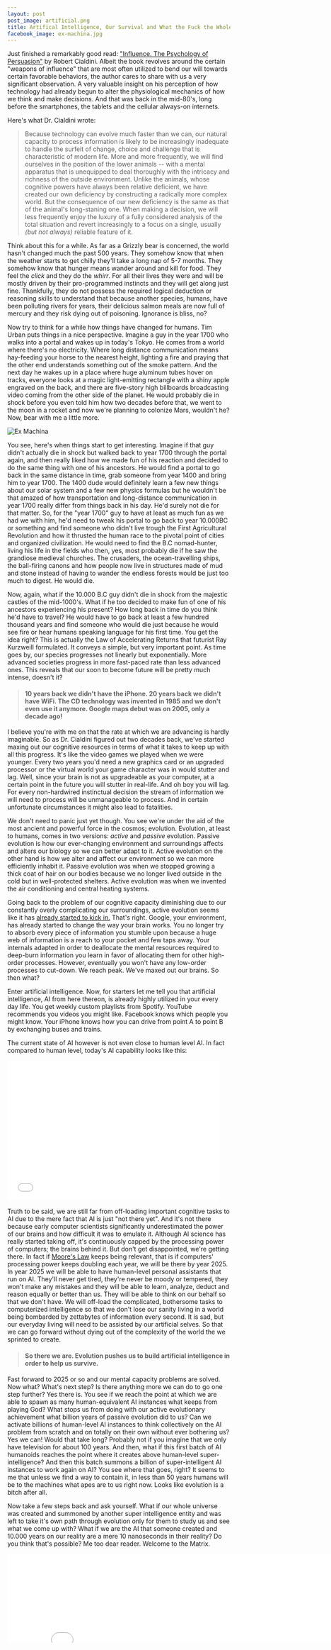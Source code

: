 ```yaml
---
layout: post
post_image: artificial.png
title: Artifical Intelligence, Our Survival and What the Fuck the Whole Universe Might Just Be
facebook_image: ex-machina.jpg
---
```

Just finished a remarkably good read: ["Influence. The Psychology of Persuasion"](http://www.amazon.co.uk/dp/006124189X) by Robert Cialdini.
Albeit the book revolves around the certain "weapons of influence" that are most often utilized to bend our will towards certain favorable behaviors, the
author cares to share with us a very significant observation. A very valuable insight on his perception of how technology had already begun to alter the physiological mechanics of how we think and make decisions. And that was back in the mid-80's, long before the smartphones, the tablets and the cellular always-on internets.

Here's what Dr. Cialdini wrote:

>Because technology can evolve much faster than we can, our natural capacity to process information is likely to be increasingly inadequate to handle the surfeit of change, choice and challenge that is characteristic of modern life. More and more frequently, we will find ourselves in the position of the lower animals -- with a mental apparatus that is unequipped to deal thoroughly with the intricacy and richness of the outside environment. Unlike the animals, whose cognitive powers have always been relative deficient, we have created our own deficiency by constructing a radically more complex world. But the consequence of our new deficiency is the same as that of the animal's long-staning one. When making a decision, we will less frequently enjoy the luxury of a fully considered analysis of the total situation and revert increasingly to a focus on a single, usually *(but not always)* reliable feature of it.

Think about this for a while. As far as a Grizzly bear is concerned, the world hasn't changed much the past 500 years. They somehow know that when the weather starts to get chilly they'll take a long nap of 5-7 months. They somehow know that hunger means wander around and kill for food. They feel the *click* and they do the *whirr*. For all their lives they were and will be mostly driven by their pro-programmed instincts and they will get along just fine. Thankfully, they do not possess the required logical deduction or reasoning skills to understand that because another species, humans, have been polluting rivers for years, their delicious salmon meals are now full of mercury and they risk dying out of poisoning. Ignorance is bliss, no?

Now try to think for a while how things have changed for humans. Tim Urban puts things in a nice perspective. Imagine a guy in the year 1700 who walks into a portal and wakes up in today's Tokyo. He comes from a world where there's no electricity. Where long distance communication means hay-feeding your horse to the nearest height, lighting a fire and praying that the other end understands something out of the smoke pattern. And the next day he wakes up in a place where huge aluminum tubes hover on tracks, everyone looks at a magic light-emitting rectangle with a shiny apple engraved on the back, and there are five-story high billboards broadcasting video coming from the other side of the planet. He would probably die in shock before you even told him how two decades before that, we went to the moon in a rocket and now we're planning to colonize Mars, wouldn't he?  Now, bear with me a little more.

![Ex Machina](/images/posts/ex-machina.jpg)

You see, here's when things start to get interesting. Imagine if that guy didn't actually die in shock but walked back to year 1700 through the portal again, and then really liked how we made fun of his reaction and decided to do the same thing with one of his ancestors. He would find a portal to go back in the same distance in time, grab someone from year 1400 and bring him to year 1700. The 1400 dude would definitely learn a few new things about our solar system and a few new physics formulas but he wouldn't be that amazed of how transportation and long-distance communication in year 1700 really differ from things back in his day. He'd surely not die for that matter. So, for the "year 1700" guy to have at least as much fun as we had we with him, he'd need to tweak his portal to go back to year 10.000BC or something and find someone who didn't live trough the First Agricultural Revolution and how it thrusted the human race to the pivotal point of cities and organized civilization. He would need to find the B.C nomad-hunter, living his life in the fields who then, yes, most probably die if he saw the grandiose medieval churches. The crusaders, the ocean-travelling ships, the ball-firing canons and how people now live in structures made of mud and stone instead of having to wander the endless forests would be just too much to digest. He would die.

Now, again, what if the 10.000 B.C guy didn't die in shock from the majestic castles of the mid-1000's. What if he too decided to make fun of one of his ancestors experiencing his present? How long back in time do you think he'd have to travel? He would have to go back at least a few hundred thousand years and find someone who would die just because he would see fire or hear humans speaking language for his first time. You get the idea right? This is actually the Law of Accelerating Returns that futurist Ray Kurzweill formulated. It conveys a simple, but very important point. As time goes by, our species progresses not linearly but exponentially. More advanced societies progress in more fast-paced rate than less advanced ones. This reveals that our soon to become future will be pretty much intense, doesn't it?

>#### 10 years back we didn't have the iPhone. 20 years back we didn't have WiFi. The CD technology was invented in 1985 and we don't even use it anymore. Google maps debut was on 2005, only a decade ago!

I believe you're with me on that the rate at which we are advancing is hardly imaginable. So as Dr. Cialdini figured out two decades back, we've started maxing out our cognitive resources in terms of what it takes to keep up with all this progress. It's like the video games we played when we were younger. Every two years you'd need a new graphics card or an upgraded processor or the virtual world your game character was in would stutter and lag. Well, since your brain is not as upgradeable as your computer, at a certain point in the future you will stutter in real-life. And oh boy you will lag. For every non-hardwired instinctual decision the stream of information we will need to process will be unmanageable to process. And in certain unfortunate circumstances it might also lead to fatalities.

We don't need to panic just yet though. You see we're under the aid of the most ancient and powerful force in the cosmos; evolution. Evolution, at least to humans, comes in two versions: *active* and *passive* evolution. Passive evolution is how our ever-changing environment and surroundings affects and alters our biology so we can better adapt to it.  Active evolution on the other hand is how we alter and affect our environment so we can more efficiently inhabit it. Passive evolution was when we stopped growing a thick coat of hair on our bodies because we no longer lived outside in the cold but in well-protected shelters. Active evolution was when we invented the air conditioning and central heating systems.

Going back to the problem of our cognitive capacity diminishing due to our constantly overly complicating our surroundings, active evolution seems like it has [already started to kick in.](http://www.scientificamerican.com/article/the-internet-has-become-the-external-hard-drive-for-our-memories/) That's right. Google, your environment, has already started to change the way your brain works. You no longer try to absorb every piece of information you stumble upon because a huge web of information is a reach to your pocket and few taps away. Your internals adapted in order to deallocate the mental resources required to deep-burn information you learn in favor of allocating them for other high-order processes. However, eventually you won't have any low-order processes to cut-down. We reach peak. We've maxed out our brains. So then what?

Enter artificial intelligence. Now, for starters let me tell you that artificial intelligence, AI from here thereon, is already highly utilized in your every day life. You get weekly custom playlists from Spotify. YouTube recommends you videos you might like. Facebook knows which people you might know. Your iPhone knows how you can drive from point A to point B by exchanging buses and trains.

The current state of AI however is not even close to human level AI. In fact compared to human level, today's AI capability looks like this:
<iframe src="//giphy.com/embed/Eb4HAUeQrq608" width="480" height="318" frameBorder="0" class="giphy-embed" allowFullScreen></iframe>

Truth to be said, we are still far from off-loading important cognitive tasks to AI due to the mere fact that AI is just "not there yet". And it's not there because early computer scientists significantly underestimated the power of our brains and how difficult it was to emulate it. Although AI science has really started taking off, it's continuously capped by the processing power of computers; the brains behind it. But don't get disappointed, we're getting there. In fact if [Moore's Law](http://https://en.wikipedia.org/wiki/Moore%27s_law) keeps being relevant, that is if computers' processing power keeps doubling each year, we will be there by year 2025. In year 2025 we will be able to have human-level personal assistants that run on AI. They'll never get tired, they're never be moody or tempered, they won't make any mistakes and they will be able to learn, analyze, deduct and reason equally or better than us. They will be able to think on our behalf so that we don't have. We will off-load the complicated, bothersome tasks to computerized intelligence so that we don't lose our sanity living in a world being bombarded by zettabytes of information every second. It is sad, but our everyday living will need to be assisted by our artificial selves. So that we can go forward without dying out of the complexity of the world the we sprinted to create.

>#### So there we are. Evolution pushes us to build artificial intelligence in order to help us survive.

Fast forward to 2025 or so and our mental capacity problems are solved. Now what? What's next step? Is there anything more we can do to go one step further? Yes there is. You see if we reach the point at which we are able to spawn as many human-equivalent AI instances what keeps from playing God? What stops us from doing with our active evolutionary achievement what billion years of passive evolution did to us? Can we activate billions of human-level AI instances to think collectively on the AI problem from scratch and on totally on their own without ever bothering us? Yes we can! Would that take long? Probably not if you imagine that we only have television for about 100 years. And then, what if this first batch of AI humanoids reaches the point where it creates above human-level super-intelligence? And then this batch summons a billion of super-intelligent AI instances to work again on AI? You see where that goes, right? It seems to me that unless we find a way to contain it, in less than 50 years humans will be to the machines what apes are to us right now. Looks like evolution is a bitch after all.

Now take a few steps back and ask yourself. What if our whole universe was created and summoned by another super intelligence entity and was left to take it's own path through evolution only for them to study us and see what we come up with? What if we are the AI that someone created and 10.000 years on our reality are a mere 10 nanoseconds in their reality? Do you think that's possible? Me too dear reader. Welcome to the Matrix.

<iframe src="//giphy.com/embed/12l8SP3JCNusec" width="750" height="201" frameBorder="0" class="giphy-embed" allowFullScreen></iframe>
